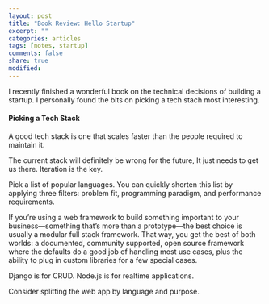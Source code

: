 ```yaml
---
layout: post
title: "Book Review: Hello Startup"
excerpt: ""
categories: articles
tags: [notes, startup]
comments: false
share: true
modified:
---
```


I recently finished a wonderful book on the technical decisions of building a
startup. I personally found the bits on picking a tech stach most interesting.

#### Picking a Tech Stack

A good tech stack is one that scales faster than the people required to
maintain it.

The current stack will definitely be wrong for the future, It just needs to get
us there. Iteration is the key.

Pick a list of popular languages. You can quickly shorten this list by applying
three filters: problem fit, programming paradigm, and performance requirements.

If you’re using a web framework to build something important to your
business—something that’s more than a prototype—the best choice is usually a
modular full stack framework. That way, you get the best of both worlds: a
documented, community supported, open source framework where the defaults do a
good job of handling most use cases, plus the ability to plug in custom
libraries for a few special cases.

Django is for CRUD.
Node.js is for realtime applications.

Consider splitting the web app by language and purpose.
